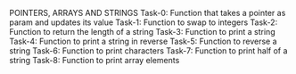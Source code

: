 POINTERS, ARRAYS AND STRINGS
Task-0: Function that takes a pointer as param and updates its value
Task-1: Function to swap to integers
Task-2: Function to return the length of a string
Task-3: Function to print a string
Task-4: Function to print a string in reverse
Task-5: Function to reverse a string
Task-6: Function to print characters
Task-7: Function to print half of a string
Task-8: Function to print array elements